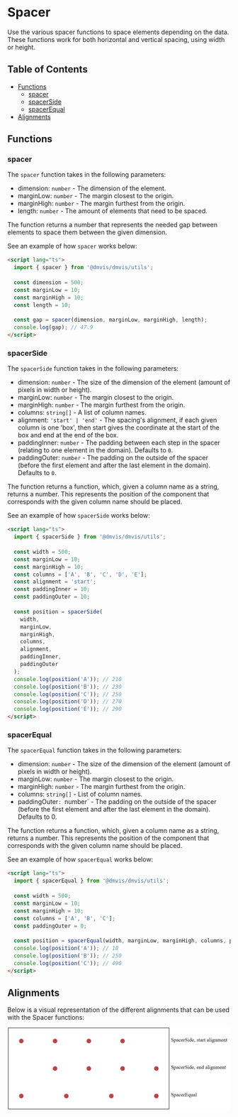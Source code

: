 # Spacer

Use the various spacer functions to space elements depending on the data. These functions work for both horizontal and vertical spacing, using width or height.

## Table of Contents

- [Functions](#functions)
  - [spacer](#spacer)
  - [spacerSide](#spacerside)
  - [spacerEqual](#spacerequal)
- [Alignments](#alignments)

## Functions

### spacer

The `spacer` function takes in the following parameters:

- dimension: `number` - The dimension of the element.
- marginLow: `number` - The margin closest to the origin.
- marginHigh: `number` - The margin furthest from the origin.
- length: `number` - The amount of elements that need to be spaced.

The function returns a number that represents the needed gap between elements to space them between the given dimension.

See an example of how `spacer` works below:

```html
<script lang="ts">
  import { spacer } from '@dmvis/dmvis/utils';

  const dimension = 500;
  const marginLow = 10;
  const marginHigh = 10;
  const length = 10;

  const gap = spacer(dimension, marginLow, marginHigh, length);
  console.log(gap); // 47.9
</script>
```

### spacerSide

The `spacerSide` function takes in the following parameters:

- dimension: `number` - The size of the dimension of the element (amount of pixels in width or height).
- marginLow: `number` - The margin closest to the origin.
- marginHigh: `number` - The margin furthest from the origin.
- columns: `string[]` - A list of column names.
- alignment: `'start' | 'end'` - The spacing's alignment, if each given column is one 'box', then start gives the coordinate at the start of the box and end at the end of the box.
- paddingInner: `number` - The padding between each step in the spacer (relating to one element in the domain). Defaults to `0`.
- paddingOuter: `number` - The padding on the outside of the spacer (before the first element and after the last element in the domain). Defaults to `0`.

The function returns a function, which, given a column name as a string, returns a number. This represents the position of the component that corresponds with the given column name should be placed.

See an example of how `spacerSide` works below:

```html
<script lang="ts">
  import { spacerSide } from '@dmvis/dmvis/utils';

  const width = 500;
  const marginLow = 10;
  const marginHigh = 10;
  const columns = ['A', 'B', 'C', 'D', 'E'];
  const alignment = 'start';
  const paddingInner = 10;
  const paddingOuter = 10;

  const position = spacerSide(
    width,
    marginLow,
    marginHigh,
    columns,
    alignment,
    paddingInner,
    paddingOuter
  );
  console.log(position('A')); // 210
  console.log(position('B')); // 230
  console.log(position('C')); // 250
  console.log(position('D')); // 270
  console.log(position('E')); // 290
</script>
```

### spacerEqual

The `spacerEqual` function takes in the following parameters:

- dimension: `number` - The size of the dimension of the element (amount of pixels in width or height).
- marginLow: `number` - The margin closest to the origin.
- marginHigh: `number` - The margin furthest from the origin.
- columns: `string[]` - List of column names.
- paddingOuter`: `number` - The padding on the outside of the spacer (before the first element and after the last element in the domain). Defaults to 0.

The function returns a function, which, given a column name as a string, returns a number. This represents the position of the component that corresponds with the given column name should be placed.

See an example of how `spacerEqual` works below:

```html
<script lang="ts">
  import { spacerEqual } from '@dmvis/dmvis/utils';

  const width = 500;
  const marginLow = 10;
  const marginHigh = 10;
  const columns = ['A', 'B', 'C'];
  const paddingOuter = 0;

  const position = spacerEqual(width, marginLow, marginHigh, columns, paddingOuter);
  console.log(position('A')); // 10
  console.log(position('B')); // 250
  console.log(position('C')); // 490
</script>
```

## Alignments

Below is a visual representation of the different alignments that can be used with the Spacer functions:

![Spacer Alignments](../media/alignments_spacer.png ':size=700')
